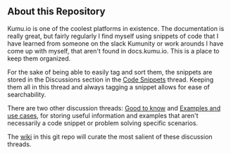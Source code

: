 ## About this Repository

Kumu.io is one of the coolest platforms in existence. The documentation is really great, but fairly regularly I find myself using snippets of code that I have learned from someone on the slack Kumunity or work arounds I have come up with myself, that aren't found in docs.kumu.io. This is a place to keep them organized.

For the sake of being able to easily tag and sort them, the snippets are stored in the Discussions section in the [Code Snippets](https://github.com/morganwills/kumu/discussions/categories/code-snippets) thread. Keeping them all in this thread and always tagging a snippet allows for ease of searchability.

There are two other discussion threads: [Good to know](https://github.com/morganwills/kumu/discussions/categories/good-to-know) and [Examples and use cases](https://github.com/morganwills/kumu/discussions/categories/examples-and-use-cases), for storing useful information and examples that aren't necessarily a code snippet or problem solving specific scenarios.

The [wiki](https://github.com/morganwills/kumu/wiki) in this git repo will curate the most salient of these discussion threads.
